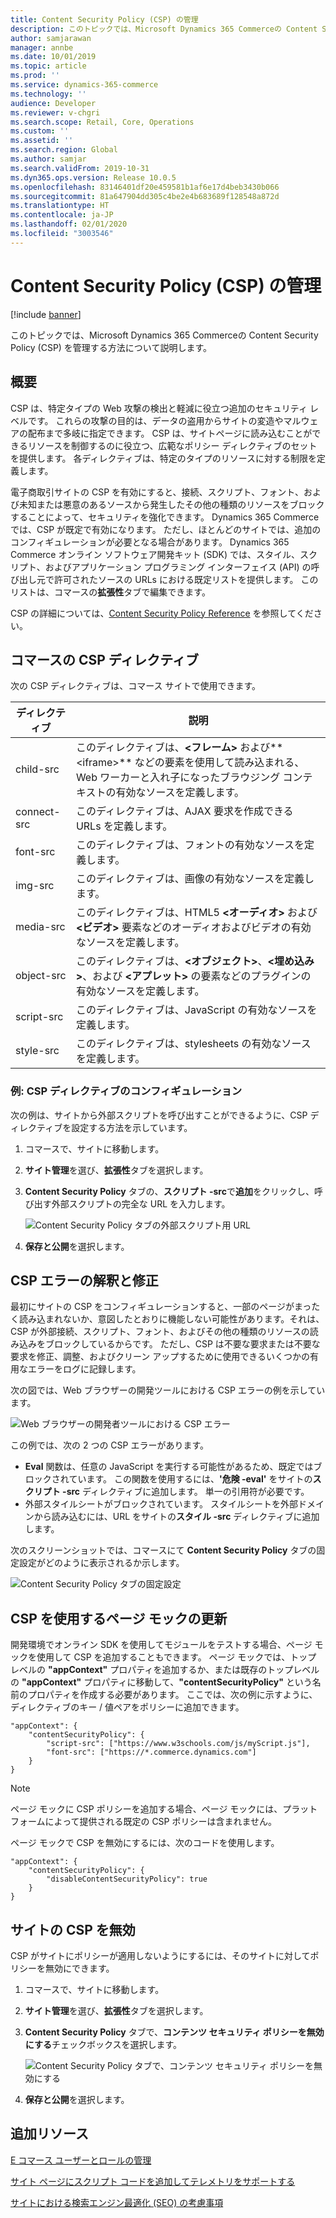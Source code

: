 ```yaml
---
title: Content Security Policy (CSP) の管理
description: このトピックでは、Microsoft Dynamics 365 Commerceの Content Security Policy (CSP) を管理する方法について説明します。
author: samjarawan
manager: annbe
ms.date: 10/01/2019
ms.topic: article
ms.prod: ''
ms.service: dynamics-365-commerce
ms.technology: ''
audience: Developer
ms.reviewer: v-chgri
ms.search.scope: Retail, Core, Operations
ms.custom: ''
ms.assetid: ''
ms.search.region: Global
ms.author: samjar
ms.search.validFrom: 2019-10-31
ms.dyn365.ops.version: Release 10.0.5
ms.openlocfilehash: 83146401df20e459581b1af6e17d4beb3430b066
ms.sourcegitcommit: 81a647904dd305c4be2e4b683689f128548a872d
ms.translationtype: HT
ms.contentlocale: ja-JP
ms.lasthandoff: 02/01/2020
ms.locfileid: "3003546"
---
```

# <a name="manage-content-security-policy-csp"></a>Content Security Policy (CSP) の管理


[!include [banner](includes/banner.md)]

このトピックでは、Microsoft Dynamics 365 Commerceの Content Security Policy (CSP) を管理する方法について説明します。

## <a name="overview"></a>概要

CSP は、特定タイプの Web 攻撃の検出と軽減に役立つ追加のセキュリティ レベルです。 これらの攻撃の目的は、データの盗用からサイトの変造やマルウェアの配布まで多岐に指定できます。 CSP は、サイトページに読み込むことができるリソースを制御するのに役立つ、広範なポリシー ディレクティブのセットを提供します。 各ディレクティブは、特定のタイプのリソースに対する制限を定義します。

電子商取引サイトの CSP を有効にすると、接続、スクリプト、フォント、および未知または悪意のあるソースから発生したその他の種類のリソースをブロックすることによって、セキュリティを強化できます。 Dynamics 365 Commerce では、CSP が既定で有効になります。 ただし、ほとんどのサイトでは、追加のコンフィギュレーションが必要となる場合があります。 Dynamics 365 Commerce オンライン ソフトウェア開発キット (SDK) では、スタイル、スクリプト、およびアプリケーション プログラミング インターフェイス (API) の呼び出し元で許可されたソースの URLs における既定リストを提供します。 このリストは、コマースの**拡張性**タブで編集できます。

CSP の詳細については、[Content Security Policy Reference](https://content-security-policy.com/) を参照してください。

## <a name="csp-directives-in-commerce"></a>コマースの CSP ディレクティブ

次の CSP ディレクティブは、コマース サイトで使用できます。

| ディレクティブ   | 説明 |
|-------------|-------------|
| child-src   | このディレクティブは、**&lt;フレーム&gt;** および**&lt;iframe&gt;** などの要素を使用して読み込まれる、Web ワーカーと入れ子になったブラウジング コンテキストの有効なソースを定義します。 |
| connect-src | このディレクティブは、AJAX 要求を作成できる URLs を定義します。 |
| font-src    | このディレクティブは、フォントの有効なソースを定義します。 |
| img-src     | このディレクティブは、画像の有効なソースを定義します。 |
| media-src   | このディレクティブは、HTML5 **&lt;オーディオ&gt;** および **&lt;ビデオ&gt;** 要素などのオーディオおよびビデオの有効なソースを定義します。 |
| object-src  | このディレクティブは、**&lt;オブジェクト&gt;**、**&lt;埋め込み&gt;**、および **&lt;アプレット&gt;** の要素などのプラグインの有効なソースを定義します。 |
| script-src  | このディレクティブは、JavaScript の有効なソースを定義します。 |
| style-src   | このディレクティブは、stylesheets の有効なソースを定義します。 |

### <a name="example-configure-a-csp-directive"></a>例: CSP ディレクティブのコンフィギュレーション

次の例は、サイトから外部スクリプトを呼び出すことができるように、CSP ディレクティブを設定する方法を示しています。

1. コマースで、サイトに移動します。
1. **サイト管理**を選び、**拡張性**タブを選択します。
1. **Content Security Policy** タブの、**スクリプト -src**で**追加**をクリックし、呼び出す外部スクリプトの完全な URL を入力します。

    ![Content Security Policy タブの外部スクリプト用 URL](media/content-security-policy.png)

1. **保存と公開**を選択します。

## <a name="interpret-and-fix-csp-errors"></a>CSP エラーの解釈と修正

最初にサイトの CSP をコンフィギュレーションすると、一部のページがまったく読み込まれないか、意図したとおりに機能しない可能性があります。それは、CSP が外部接続、スクリプト、フォント、およびその他の種類のリソースの読み込みをブロックしているからです。 ただし、CSP は不要な要求または不要な要求を修正、調整、およびクリーン アップするために使用できるいくつかの有用なエラーをログに記録します。

次の図では、Web ブラウザーの開発ツールにおける CSP エラーの例を示しています。

![Web ブラウザーの開発者ツールにおける CSP エラー](media/content-security-policy-errors.png)

この例では、次の 2 つの CSP エラーがあります。

- **Eval** 関数は、任意の JavaScript を実行する可能性があるため、既定ではブロックされています。 この関数を使用するには、**'危険 -eval'** をサイトの**スクリプト -src** ディレクティブに追加します。 単一の引用符が必要です。
- 外部スタイルシートがブロックされています。 スタイルシートを外部ドメインから読み込むには、URL をサイトの**スタイル -src** ディレクティブに追加します。

次のスクリーンショットでは、コマースにて **Content Security Policy** タブの固定設定がどのように表示されるか示します。

![Content Security Policy タブの固定設定](media/content-security-policy-fixed.png)

## <a name="update-page-mocks-that-use-csp"></a>CSP を使用するページ モックの更新

開発環境でオンライン SDK を使用してモジュールをテストする場合、ページ モックを使用して CSP を追加することもできます。 ページ モックでは、トップ レベルの **"appContext"** プロパティを追加するか、または既存のトップレベルの **"appContext"** プロパティに移動して、**"contentSecurityPolicy"** という名前のプロパティを作成する必要があります。 ここでは、次の例に示すように、ディレクティブのキー / 値ペアをポリシーに追加できます。

```
"appContext": {
    "contentSecurityPolicy": {
        "script-src": ["https://www.w3schools.com/js/myScript.js"],
        "font-src": ["https://*.commerce.dynamics.com"]
    }
}
```

> [!NOTE]
> ページ モックに CSP ポリシーを追加する場合、ページ モックには、プラットフォームによって提供される既定の CSP ポリシーは含まれません。

ページ モックで CSP を無効にするには、次のコードを使用します。

```
"appContext": {
    "contentSecurityPolicy": {
        "disableContentSecurityPolicy": true
    }
}
```

## <a name="turn-off-csp-for-a-site"></a>サイトの CSP を無効

CSP がサイトにポリシーが適用しないようにするには、そのサイトに対してポリシーを無効にできます。

1. コマースで、サイトに移動します。
1. **サイト管理**を選び、**拡張性**タブを選択します。
1. **Content Security Policy** タブで、**コンテンツ セキュリティ ポリシーを無効にする**チェックボックスを選択します。

    ![Content Security Policy タブで、コンテンツ セキュリティ ポリシーを無効にする](media/content-security-policy-disable.png)

1. **保存と公開**を選択します。

## <a name="additional-resources"></a>追加リソース

[E コマース ユーザーとロールの管理](manage-ecommerce-users-roles.md)

[サイト ページにスクリプト コードを追加してテレメトリをサポートする](add-telemetry.md)

[サイトにおける検索エンジン最適化 (SEO) の考慮事項](search-engine-optimization-considerations.md)
